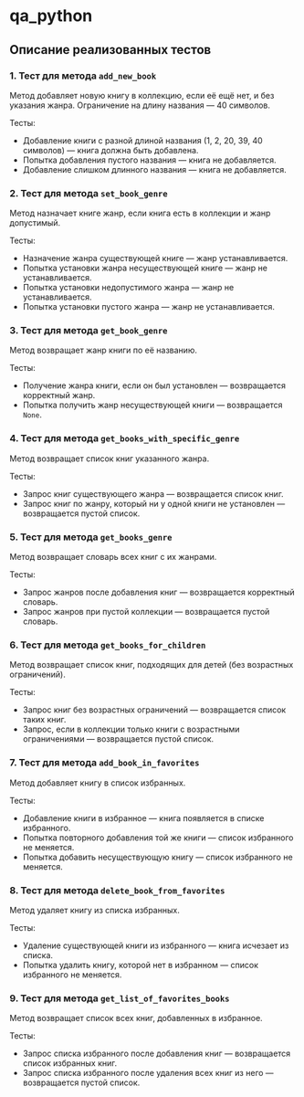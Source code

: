 # qa_python

## Описание реализованных тестов

### 1. Тест для метода `add_new_book`

Метод добавляет новую книгу в коллекцию, если её ещё нет, и без указания жанра. Ограничение на длину названия — 40 символов.

Тесты:
- Добавление книги с разной длиной названия (1, 2, 20, 39, 40 символов) — книга должна быть добавлена.
- Попытка добавления пустого названия — книга не добавляется.
- Добавление слишком длинного названия — книга не добавляется.

### 2. Тест для метода `set_book_genre`

Метод назначает книге жанр, если книга есть в коллекции и жанр допустимый.

Тесты:
- Назначение жанра существующей книге — жанр устанавливается.
- Попытка установки жанра несуществующей книге — жанр не устанавливается.
- Попытка установки недопустимого жанра — жанр не устанавливается.
- Попытка установки пустого жанра — жанр не устанавливается.

### 3. Тест для метода `get_book_genre`

Метод возвращает жанр книги по её названию.

Тесты:
- Получение жанра книги, если он был установлен — возвращается корректный жанр.
- Попытка получить жанр несуществующей книги — возвращается `None`.

### 4. Тест для метода `get_books_with_specific_genre`

Метод возвращает список книг указанного жанра.

Тесты:
- Запрос книг существующего жанра — возвращается список книг.
- Запрос книг по жанру, который ни у одной книги не установлен — возвращается пустой список.

### 5. Тест для метода `get_books_genre`

Метод возвращает словарь всех книг с их жанрами.

Тесты:
- Запрос жанров после добавления книг — возвращается корректный словарь.
- Запрос жанров при пустой коллекции — возвращается пустой словарь.

### 6. Тест для метода `get_books_for_children`

Метод возвращает список книг, подходящих для детей (без возрастных ограничений).

Тесты:
- Запрос книг без возрастных ограничений — возвращается список таких книг.
- Запрос, если в коллекции только книги с возрастными ограничениями — возвращается пустой список.

### 7. Тест для метода `add_book_in_favorites`

Метод добавляет книгу в список избранных.

Тесты:
- Добавление книги в избранное — книга появляется в списке избранного.
- Попытка повторного добавления той же книги — список избранного не меняется.
- Попытка добавить несуществующую книгу — список избранного не меняется.

### 8. Тест для метода `delete_book_from_favorites`

Метод удаляет книгу из списка избранных.

Тесты:
- Удаление существующей книги из избранного — книга исчезает из списка.
- Попытка удалить книгу, которой нет в избранном — список избранного не меняется.

### 9. Тест для метода `get_list_of_favorites_books`

Метод возвращает список всех книг, добавленных в избранное.

Тесты:
- Запрос списка избранного после добавления книг — возвращается список избранных книг.
- Запрос списка избранного после удаления всех книг из него — возвращается пустой список.